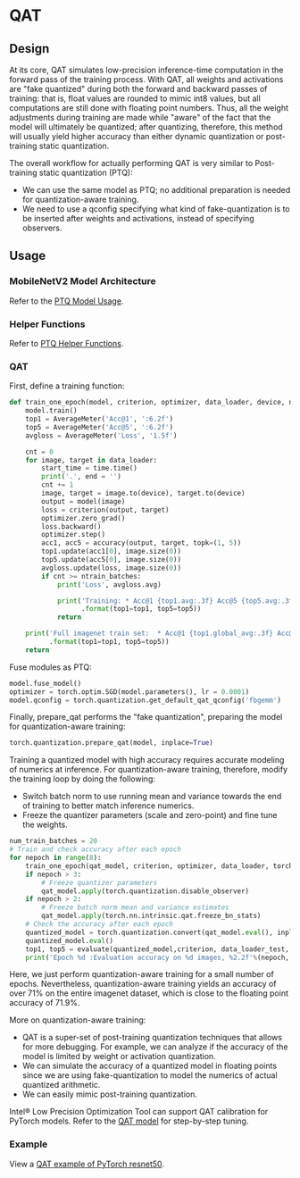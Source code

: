 # QAT

## Design

At its core, QAT simulates low-precision inference-time computation in the forward pass of the training process. With QAT, all weights and activations are "fake quantized" during both the forward and backward passes of training: that is, float values are rounded to mimic int8 values, but all computations are still done with floating point numbers. Thus, all the weight adjustments during training are made while "aware" of the fact that the model will ultimately be quantized; after quantizing, therefore, this method will usually yield higher accuracy than either dynamic quantization or post-training static quantization.

The overall workflow for actually performing QAT is very similar to Post-training static quantization (PTQ):

* We can use the same model as PTQ; no additional preparation is needed for quantization-aware training.
* We need to use a qconfig specifying what kind of fake-quantization is to be inserted after weights and activations, instead of specifying observers.

## Usage

### MobileNetV2 Model Architecture

Refer to the [PTQ Model Usage](PTQ.md#mobilenetv2-model-architecture).

### Helper Functions

Refer to [PTQ Helper Functions](PTQ.md#helper-functions).

### QAT

First, define a training function:

```python
def train_one_epoch(model, criterion, optimizer, data_loader, device, ntrain_batches):
    model.train()
    top1 = AverageMeter('Acc@1', ':6.2f')
    top5 = AverageMeter('Acc@5', ':6.2f')
    avgloss = AverageMeter('Loss', '1.5f')

    cnt = 0
    for image, target in data_loader:
        start_time = time.time()
        print('.', end = '')
        cnt += 1
        image, target = image.to(device), target.to(device)
        output = model(image)
        loss = criterion(output, target)
        optimizer.zero_grad()
        loss.backward()
        optimizer.step()
        acc1, acc5 = accuracy(output, target, topk=(1, 5))
        top1.update(acc1[0], image.size(0))
        top5.update(acc5[0], image.size(0))
        avgloss.update(loss, image.size(0))
        if cnt >= ntrain_batches:
            print('Loss', avgloss.avg)

            print('Training: * Acc@1 {top1.avg:.3f} Acc@5 {top5.avg:.3f}'
                  .format(top1=top1, top5=top5))
            return

    print('Full imagenet train set:  * Acc@1 {top1.global_avg:.3f} Acc@5 {top5.global_avg:.3f}'
          .format(top1=top1, top5=top5))
    return
```
Fuse modules as PTQ:
```python
model.fuse_model()
optimizer = torch.optim.SGD(model.parameters(), lr = 0.0001)
model.qconfig = torch.quantization.get_default_qat_qconfig('fbgemm')
```
Finally, prepare_qat performs the "fake quantization", preparing the model for quantization-aware training:
```python
torch.quantization.prepare_qat(model, inplace=True)
```
Training a quantized model with high accuracy requires accurate modeling of numerics at inference. For quantization-aware training, therefore, modify the training loop by doing the following:

* Switch batch norm to use running mean and variance towards the end of training to better match inference numerics.
* Freeze the quantizer parameters (scale and zero-point) and fine tune the weights.
```python
num_train_batches = 20
# Train and check accuracy after each epoch
for nepoch in range(8):
    train_one_epoch(qat_model, criterion, optimizer, data_loader, torch.device('cpu'), num_train_batches)
    if nepoch > 3:
        # Freeze quantizer parameters
        qat_model.apply(torch.quantization.disable_observer)
    if nepoch > 2:
        # Freeze batch norm mean and variance estimates
        qat_model.apply(torch.nn.intrinsic.qat.freeze_bn_stats)
    # Check the accuracy after each epoch
    quantized_model = torch.quantization.convert(qat_model.eval(), inplace=False)
    quantized_model.eval()
    top1, top5 = evaluate(quantized_model,criterion, data_loader_test, neval_batches=num_eval_batches)
    print('Epoch %d :Evaluation accuracy on %d images, %2.2f'%(nepoch, num_eval_batches * eval_batch_size, top1.avg))
```

Here, we just perform quantization-aware training for a small number of epochs. Nevertheless, quantization-aware training yields an accuracy of over 71% on the entire imagenet dataset, which is close to the floating point accuracy of 71.9%.

More on quantization-aware training:

* QAT is a super-set of post-training quantization techniques that allows for more debugging. For example, we can analyze if the accuracy of the model is limited by weight or activation quantization.
* We can simulate the accuracy of a quantized model in floating points since we are using fake-quantization to model the numerics of actual quantized arithmetic.
* We can easily mimic post-training quantization.

Intel® Low Precision Optimization Tool can support QAT calibration for
PyTorch models. Refer to the [QAT model](https://github.com/intel/lpot/tree/master/examples/pytorch/image_recognition/imagenet/cpu/qat/README.md) for step-by-step tuning.

### Example
View a [QAT example of PyTorch resnet50](/examples/pytorch/image_recognition/imagenet/cpu/qat).


